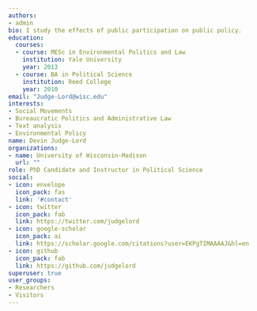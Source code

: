 ```yaml
---
authors:
- admin
bio: I study the effects of public participation on public policy.
education:
  courses:
  - course: MESc in Environmental Politics and Law
    institution: Yale University
    year: 2013
  - course: BA in Political Science
    institution: Reed College
    year: 2010
email: "Judge-Lord@wisc.edu"
interests:
- Social Movements
- Bureaucratic Politics and Administrative Law
- Text analysis
- Environmental Policy
name: Devin Judge-Lord
organizations:
- name: University of Wisconsin-Madison
  url: ""
role: PhD Candidate and Instructor in Political Science
social:
- icon: envelope
  icon_pack: fas
  link: '#contact'
- icon: twitter
  icon_pack: fab
  link: https://twitter.com/judgelord
- icon: google-scholar
  icon_pack: ai
  link: https://scholar.google.com/citations?user=EKPgTIMAAAAJ&hl=en
- icon: github
  icon_pack: fab
  link: https://github.com/judgelord
superuser: true
user_groups:
- Researchers
- Visitors
---
```



